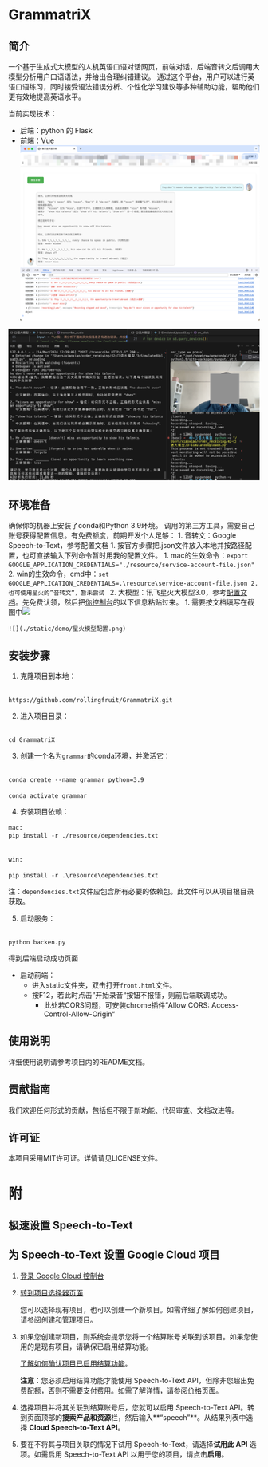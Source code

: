   

# GrammatriX

  

## 简介

  一个基于生成式大模型的人机英语口语对话网页，前端对话，后端音转文后调用大模型分析用户口语语法，并给出合理纠错建议。
  通过这个平台，用户可以进行英语口语练习，同时接受语法错误分析、个性化学习建议等多种辅助功能，帮助他们更有效地提高英语水平。

当前实现技术：
- 后端：python 的 Flask
- 前端：Vue
  ![](./static/demo/演示-前端.png)

![](./static/demo/演示截图.png)

## 环境准备

  

确保你的机器上安装了conda和Python 3.9环境。
调用的第三方工具，需要自己账号获得配置信息。有免费额度，前期开发个人足够：
	1. 音转文：Google Speech-to-Text，参考配置文档
		1. 按官方步骤把.json文件放入本地并按路径配置，也可直接输入下列命令暂时用我的配置文件。
			1. mac的生效命令：`export GOOGLE_APPLICATION_CREDENTIALS="./resource/service-account-file.json"`
			2. win的生效命令，cmd中：`set GOOGLE_APPLICATION_CREDENTIALS=.\resource\service-account-file.json
		2. 也可使用星火的”音转文“，暂未尝试
`
	2. 大模型：讯飞星火大模型3.0，参考[配置文档](https://xinghuo.xfyun.cn/sparkapi#:~:text=%C2%A50-,%E5%85%8D%E8%B4%B9%E8%AF%95%E7%94%A8,-%E6%9C%8D%E5%8A%A1%E9%87%8F500)。先免费认领，然后把[你控制台](https://console.xfyun.cn/services/bm3)的以下信息粘贴过来。
		1. 需要按文档填写在截图中![](./static/demo/.png)

	![](./static/demo/星火模型配置.png)

  

## 安装步骤

  

1. 克隆项目到本地：

```

https://github.com/rollingfruit/GrammatriX.git

```

  

2. 进入项目目录：

```

cd GrammatriX

```

  

3. 创建一个名为`grammar`的conda环境，并激活它：

```

conda create --name grammar python=3.9

conda activate grammar

```

  

4. 安装项目依赖：

```
mac:
pip install -r ./resource/dependencies.txt


win:

pip install -r .\resource\dependencies.txt
```

  

注：`dependencies.txt`文件应包含所有必要的依赖包。此文件可以从项目根目录获取。

  

5. 启动服务：

```

python backen.py

```
得到后端启动成功页面

- 启动前端：
	- 进入static文件夹，双击打开`front.html`文件。
	- 按F12，若此时点击”开始录音“按钮不报错，则前后端联调成功。
		- 此处若CORS问题，可安装chrome插件”Allow CORS: Access-Control-Allow-Origin“
  

## 使用说明

  

详细使用说明请参考项目内的README文档。

  

## 贡献指南

  

我们欢迎任何形式的贡献，包括但不限于新功能、代码审查、文档改进等。

  

## 许可证

  

本项目采用MIT许可证。详情请见LICENSE文件。


# 附

## 极速设置 Speech-to-Text
## 为 Speech-to-Text 设置 Google Cloud 项目

1. [登录 Google Cloud 控制台](https://console.cloud.google.com/?hl=zh-cn)
    
2. [转到项目选择器页面](https://console.cloud.google.com/projectselector2/home/dashboard?hl=zh-cn)
    
    您可以选择现有项目，也可以创建一个新项目。如需详细了解如何创建项目，请参阅[创建和管理项目](https://cloud.google.com/resource-manager/docs/creating-managing-projects?hl=zh-cn)。
    
3. 如果您创建新项目，则系统会提示您将一个结算账号关联到该项目。如果您使用的是现有项目，请确保已启用结算功能。
    
    [了解如何确认项目已启用结算功能](https://cloud.google.com/billing/docs/how-to/modify-project?hl=zh-cn)。
    
    **注意**：您必须启用结算功能才能使用 Speech-to-Text API，但除非您超出免费配额，否则不需要支付费用。如需了解详情，请参阅[价格](https://cloud.google.com/speech-to-text/pricing?hl=zh-cn)页面。
    
4. 选择项目并将其关联到结算账号后，您就可以启用 Speech-to-Text API。转到页面顶部的**搜索产品和资源**栏，然后输入**“speech”**。从结果列表中选择 **Cloud Speech-to-Text API**。
    
5. 要在不将其与项目关联的情况下试用 Speech-to-Text，请选择**试用此 API** 选项。如需启用 Speech-to-Text API 以用于您的项目，请点击**启用**。


